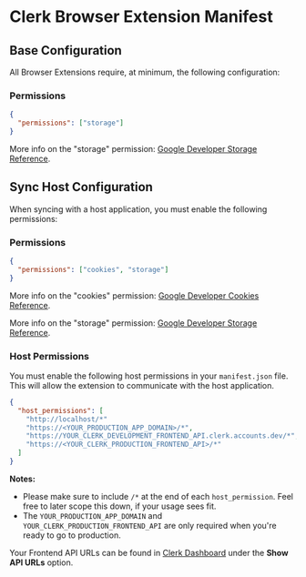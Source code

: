 # Clerk Browser Extension Manifest

## Base Configuration

All Browser Extensions require, at minimum, the following configuration:

### Permissions

```json
{
  "permissions": ["storage"]
}
```

More info on the "storage" permission: [Google Developer Storage Reference](https://developer.chrome.com/docs/extensions/reference/storage/).

## Sync Host Configuration

When syncing with a host application, you must enable the following permissions:

### Permissions

```json
{
  "permissions": ["cookies", "storage"]
}
```

More info on the "cookies" permission: [Google Developer Cookies Reference](https://developer.chrome.com/docs/extensions/reference/cookies/).

More info on the "storage" permission: [Google Developer Storage Reference](https://developer.chrome.com/docs/extensions/reference/storage/).

### Host Permissions

You must enable the following host permissions in your `manifest.json` file. This will allow the extension to communicate with the host application.

```json
{
  "host_permissions": [
    "http://localhost/*"
    "https://<YOUR_PRODUCTION_APP_DOMAIN>/*",
    "https://YOUR_CLERK_DEVELOPMENT_FRONTEND_API.clerk.accounts.dev/*",
    "https://<YOUR_CLERK_PRODUCTION_FRONTEND_API>/*"
  ]
}
```

**Notes:**

- Please make sure to include `/*` at the end of each `host_permission`. Feel free to later scope this down, if your usage sees fit.
- The `YOUR_PRODUCTION_APP_DOMAIN` and `YOUR_CLERK_PRODUCTION_FRONTEND_API` are only required when you're ready to go to production.

Your Frontend API URLs can be found in [Clerk Dashboard](https://dashboard.clerk.com/last-active?path=api-keys) under the **Show API URLs** option.
